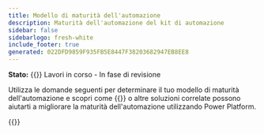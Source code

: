 ```yaml
---
title: Modello di maturità dell'automazione
description: Maturità dell'automazione del kit di automazione
sidebar: false
sidebarlogo: fresh-white
include_footer: true
generated: 022DFD9859F935FB5E8447F38203682947EB8EE8
---
```


**Stato:** {{<externalImage src="https://github.githubassets.com/images/icons/emoji/unicode/1f6a7.png" size="16x16" text="Construction Icon">}} Lavori in corso - In fase di revisione

Utilizza le domande seguenti per determinare il tuo modello di maturità dell'automazione e scopri come {{<product-name>}} o altre soluzioni correlate possono aiutarti a migliorare la maturità dell'automazione utilizzando Power Platform.

{{<questions name="/content/it/automation-maturity-model.json" completed="" shownavigationbuttons="false" locale="it">}}
